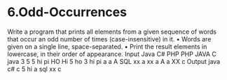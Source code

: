 # 6.Odd-Occurrences
Write a program that prints all elements from a given sequence of words that occur an odd number of times (case-insensitive) in it.
•	Words are given on a single line, space-separated.
•	Print the result elements in lowercase, in their order of appearance.
Input
Java C# PHP PHP JAVA C java
3 5 5 hi pi HO Hi 5 ho 3 hi pi
a a A SQL xx a xx a A a XX c
Output
java c# c
5 hi
a sql xx c
